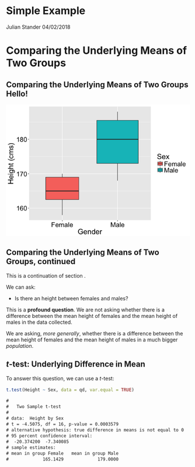 Simple Example
================
Julian Stander
04/02/2018

Comparing the Underlying Means of Two Groups
============================================

Comparing the Underlying Means of Two Groups Hello!
---------------------------------------------------

![](Simple_Example_files/figure-markdown_github/unnamed-chunk-1-1.png)

Comparing the Underlying Means of Two Groups, continued
-------------------------------------------------------

This is a continuation of section .

We can ask:

-   Is there an height between females and males?

This is a **profound question**. We are not asking whether there is a difference between the mean height of females and the mean height of males in the data collected.

We are asking, *more generally*, whether there is a difference between the mean height of females and the mean height of males in a much bigger *population*.

*t*-test: Underlying Difference in Mean
---------------------------------------

To answer this question, we can use a *t*-test:

``` r
t.test(Height ~ Sex, data = qd, var.equal = TRUE)
```

    # 
    #   Two Sample t-test
    # 
    # data:  Height by Sex
    # t = -4.5075, df = 16, p-value = 0.0003579
    # alternative hypothesis: true difference in means is not equal to 0
    # 95 percent confidence interval:
    #  -20.374200  -7.340085
    # sample estimates:
    # mean in group Female   mean in group Male 
    #             165.1429             179.0000
